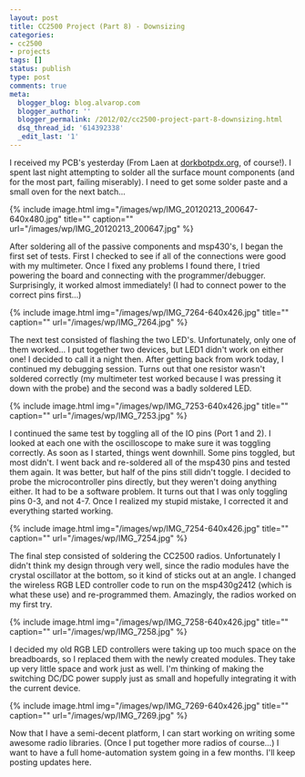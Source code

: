 ```yaml
---
layout: post
title: CC2500 Project (Part 8) - Downsizing
categories:
- cc2500
- projects
tags: []
status: publish
type: post
comments: true
meta:
  blogger_blog: blog.alvarop.com
  blogger_author: ''
  blogger_permalink: /2012/02/cc2500-project-part-8-downsizing.html
  dsq_thread_id: '614392338'
  _edit_last: '1'
---
```

I received my PCB's yesterday (From Laen at <a href="http://dorkbotpdx.org/wiki/pcb_order" target="_blank">dorkbotpdx.org</a>, of course!). I spent last night attempting to solder all the surface mount components (and for the most part, failing miserably). I need to get some solder paste and a small oven for the next batch...

{% include image.html
            img="/images/wp/IMG_20120213_200647-640x480.jpg"
            title=""
            caption=""
            url="/images/wp/IMG_20120213_200647.jpg" %}

After soldering all of the passive components and msp430's, I began the first set of tests. First I checked to see if all of the connections were good with my multimeter. Once I fixed any problems I found there, I tried powering the board and connecting with the programmer/debugger. Surprisingly, it worked almost immediately! (I had to connect power to the correct pins first...)

{% include image.html
            img="/images/wp/IMG_7264-640x426.jpg"
            title=""
            caption=""
            url="/images/wp/IMG_7264.jpg" %}

The next test consisted of flashing the two LED's. Unfortunately, only one of them worked... I put together two devices, but LED1 didn't work on either one! I decided to call it a night then. After getting back from work today, I continued my debugging session. Turns out that one resistor wasn't soldered correctly (my multimeter test worked because I was pressing it down with the probe) and the second was a badly soldered LED.

{% include image.html
            img="/images/wp/IMG_7253-640x426.jpg"
            title=""
            caption=""
            url="/images/wp/IMG_7253.jpg" %}

I continued the same test by toggling all of the IO pins (Port 1 and 2). I looked at each one with the oscilloscope to make sure it was toggling correctly. As soon as I started, things went downhill. Some pins toggled, but most didn't. I went back and re-soldered all of the msp430 pins and tested them again. It was better, but half of the pins still didn't toggle. I decided to probe the microcontroller pins directly, but they weren't doing anything either. It had to be a software problem. It turns out that I was only toggling pins 0-3, and not 4-7. Once I realized my stupid mistake, I corrected it and everything started working.

{% include image.html
            img="/images/wp/IMG_7254-640x426.jpg"
            title=""
            caption=""
            url="/images/wp/IMG_7254.jpg" %}

The final step consisted of soldering the CC2500 radios. Unfortunately I didn't think my design through very well, since the radio modules have the crystal oscillator at the bottom, so it kind of sticks out at an angle. I changed the wireless RGB LED controller code to run on the msp430g2412 (which is what these use) and re-programmed them. Amazingly, the radios worked on my first try.

{% include image.html
            img="/images/wp/IMG_7258-640x426.jpg"
            title=""
            caption=""
            url="/images/wp/IMG_7258.jpg" %}

I decided my old RGB LED controllers were taking up too much space on the breadboards, so I replaced them with the newly created modules. They take up very little space and work just as well. I'm thinking of making the switching DC/DC power supply just as small and hopefully integrating it with the current device.

{% include image.html
            img="/images/wp/IMG_7269-640x426.jpg"
            title=""
            caption=""
            url="/images/wp/IMG_7269.jpg" %}

Now that I have a semi-decent platform, I can start working on writing some awesome radio libraries. (Once I put together more radios of course...) I want to have a full home-automation system going in a few months. I'll keep posting updates here.
